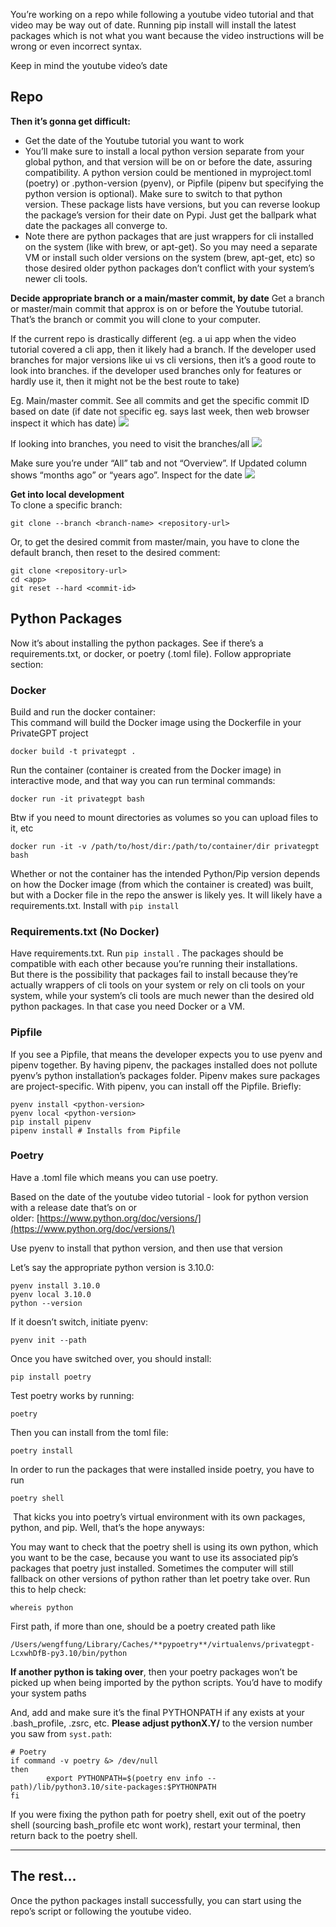 
You’re working on a repo while following a youtube video tutorial and that video may be way out of date. Running pip install  will install the latest packages which is not what you want because the video instructions will be wrong or even incorrect syntax.

Keep in mind the youtube video’s date

## Repo

**Then it’s gonna get difficult:**  
- Get the date of the Youtube tutorial you want to work
- You’ll make sure to install a local python version separate from your global python, and that version will be on or before the date, assuring compatibility. A python version could be mentioned in myproject.toml (poetry) or .python-version (pyenv), or Pipfile (pipenv but specifying the python version is optional). Make sure to switch to that python version. These package lists have versions, but you can reverse lookup the package’s version for their date on Pypi. Just get the ballpark what date the packages all converge to.
- Note there are python packages that are just wrappers for cli installed on the system (like with brew, or apt-get). So you may need a separate VM or install such older versions on the system (brew, apt-get, etc) so those desired older python packages don’t conflict with your system’s newer cli tools.

**Decide appropriate branch or a main/master commit, by date**
Get a branch or master/main commit that approx is on or before the Youtube tutorial. That’s the branch or commit you will clone to your computer.

If the current repo is drastically different (eg. a ui app when the video tutorial covered a cli app, then it likely had a branch. If the developer used branches for major versions like ui vs cli versions, then it’s a good route to look into branches. if the developer used branches only for features or hardly use it, then it might not be the best route to take)

Eg. Main/master commit. See all commits and get the specific commit ID based on date
(if date not specific eg. says last week, then web browser inspect it which has date)
![](2Enfew2.png)

If looking into branches, you need to visit the branches/all
![](bTkdSnI.png)

Make sure you’re under “All” tab and not “Overview”. If Updated column shows “months ago” or “years ago”. Inspect for the date
![](cOBQ1Yd.png)

**Get into local development**  
To clone a specific branch:
```
git clone --branch <branch-name> <repository-url>
```

Or, to get the desired commit from master/main, you have to clone the default branch, then reset to the desired comment:
```
git clone <repository-url>  
cd <app>  
git reset --hard <commit-id>
```

## Python Packages

Now it’s about installing the python packages. See if there’s a requirements.txt, or docker, or poetry (.toml file). Follow appropriate section:

### Docker

Build and run the docker container:  
This command will build the Docker image using the Dockerfile in your PrivateGPT project
```
docker build -t privategpt .
```

Run the container (container is created from the Docker image) in interactive mode, and that way you can run terminal commands:
```
docker run -it privategpt bash  
```

Btw if you need to mount directories as volumes so you can upload files to it, etc
```
docker run -it -v /path/to/host/dir:/path/to/container/dir privategpt bash  
```

Whether or not the container has the intended Python/Pip version depends on how the Docker image (from which the container is created) was built, but with a Docker file in the repo the answer is likely yes. It will likely have a requirements.txt. Install with `pip install` 
### Requirements.txt (No Docker)

Have requirements.txt. Run `pip install` . The packages should be compatible with each other because you’re running their installations. But there is the possibility that packages fail to install because they’re actually wrappers of cli tools on your system or rely on cli tools on your system, while your system’s cli tools are much newer than the desired old python packages. In that case you need Docker or a VM.
### Pipfile

If you see a Pipfile, that means the developer expects you to use pyenv and pipenv together. By having pipenv, the packages installed does not pollute pyenv’s python installation’s packages folder. Pipenv makes sure packages are project-specific. With pipenv, you can install off the Pipfile. Briefly:
```
pyenv install <python-version>  
pyenv local <python-version>  
pip install pipenv  
pipenv install # Installs from Pipfile  
```

### Poetry

Have a .toml file which means you can use poetry.

Based on the date of the youtube video tutorial - look for python version with a release date that’s on or older: [https://www.python.org/doc/versions/](https://www.python.org/doc/versions/)

Use pyenv to install that python version, and then use that version

Let’s say the appropriate python version is 3.10.0:
```
pyenv install 3.10.0  
pyenv local 3.10.0  
python --version
```

If it doesn’t switch, initiate pyenv:
```
pyenv init --path  
```

Once you have switched over, you should install:
```
pip install poetry
```

Test poetry works by running:
```
poetry
```

Then you can install from the toml file:
```
poetry install
```

In order to run the packages that were installed inside poetry, you have to run
```
poetry shell
```

 That kicks you into poetry’s virtual environment with its own packages, python, and pip. Well, that’s the hope anyways:

You may want to check that the poetry shell is using its own python, which you want to be the case, because you want to use its associated pip’s packages that poetry just installed. Sometimes the computer will still fallback on other versions of python rather than let poetry take over. Run this to help check:

```
whereis python  
```

First path, if more than one, should be a poetry created path like 
```
/Users/wengffung/Library/Caches/**pypoetry**/virtualenvs/privategpt-LcxwhDfB-py3.10/bin/python 
```

**If another python is taking over**, then your poetry packages won’t be picked up when being imported by the python scripts. You’d have to modify your system paths

And, add and make sure it’s the final PYTHONPATH if any exists at your .bash_profile, .zsrc, etc. **Please adjust pythonX.Y/** to the version number you saw from `syst.path`:
```
# Poetry  
if command -v poetry &> /dev/null  
then  
        export PYTHONPATH=$(poetry env info --path)/lib/python3.10/site-packages:$PYTHONPATH  
fi
```

If you were fixing the python path for poetry shell, exit out of the poetry shell (sourcing bash_profile etc wont work), restart your terminal, then return back to the poetry shell.

---

## **The rest...**

Once the python packages install successfully, you can start using the repo’s script or following the youtube video.